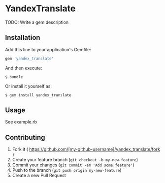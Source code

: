 # YandexTranslate

TODO: Write a gem description

## Installation

Add this line to your application's Gemfile:

```ruby
gem 'yandex_translate'
```

And then execute:

    $ bundle

Or install it yourself as:

    $ gem install yandex_translate

## Usage

See example.rb

## Contributing

1. Fork it ( https://github.com/[my-github-username]/yandex_translate/fork )
2. Create your feature branch (`git checkout -b my-new-feature`)
3. Commit your changes (`git commit -am 'Add some feature'`)
4. Push to the branch (`git push origin my-new-feature`)
5. Create a new Pull Request
